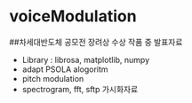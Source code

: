 # voiceModulation
##차세대반도체 공모전 장려상 수상 작품 중 발표자료
* Library : librosa, matplotlib, numpy
* adapt PSOLA alogoritm
* pitch modulation
* spectrogram, fft, sftp 가시화자료
